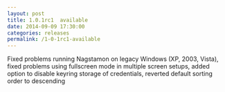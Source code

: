 ```yaml
---
layout: post
title: 1.0.1rc1  available
date: 2014-09-09 17:30:00
categories: releases
permalink: /1-0-1rc1-available
---
```


Fixed problems running Nagstamon on legacy Windows (XP, 2003, Vista), fixed problems using fullscreen mode in multiple screen setups, added option to disable keyring storage of credentials, reverted default sorting order to descending


